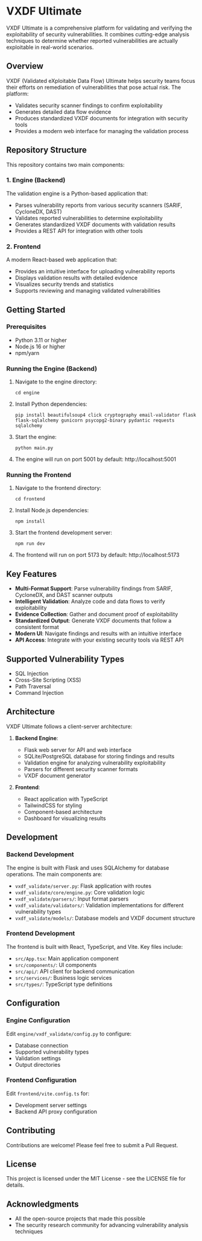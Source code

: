 # VXDF Ultimate

VXDF Ultimate is a comprehensive platform for validating and verifying the exploitability of security vulnerabilities. It combines cutting-edge analysis techniques to determine whether reported vulnerabilities are actually exploitable in real-world scenarios.

## Overview

VXDF (Validated eXploitable Data Flow) Ultimate helps security teams focus their efforts on remediation of vulnerabilities that pose actual risk. The platform:

- Validates security scanner findings to confirm exploitability
- Generates detailed data flow evidence
- Produces standardized VXDF documents for integration with security tools
- Provides a modern web interface for managing the validation process

## Repository Structure

This repository contains two main components:

### 1. Engine (Backend)

The validation engine is a Python-based application that:
- Parses vulnerability reports from various security scanners (SARIF, CycloneDX, DAST)
- Validates reported vulnerabilities to determine exploitability
- Generates standardized VXDF documents with validation results
- Provides a REST API for integration with other tools

### 2. Frontend

A modern React-based web application that:
- Provides an intuitive interface for uploading vulnerability reports
- Displays validation results with detailed evidence
- Visualizes security trends and statistics
- Supports reviewing and managing validated vulnerabilities

## Getting Started

### Prerequisites

- Python 3.11 or higher
- Node.js 16 or higher
- npm/yarn

### Running the Engine (Backend)

1. Navigate to the engine directory:
   ```
   cd engine
   ```

2. Install Python dependencies:
   ```
   pip install beautifulsoup4 click cryptography email-validator flask flask-sqlalchemy gunicorn psycopg2-binary pydantic requests sqlalchemy
   ```

3. Start the engine:
   ```
   python main.py
   ```

4. The engine will run on port 5001 by default: http://localhost:5001

### Running the Frontend

1. Navigate to the frontend directory:
   ```
   cd frontend
   ```

2. Install Node.js dependencies:
   ```
   npm install
   ```

3. Start the frontend development server:
   ```
   npm run dev
   ```

4. The frontend will run on port 5173 by default: http://localhost:5173

## Key Features

- **Multi-Format Support**: Parse vulnerability findings from SARIF, CycloneDX, and DAST scanner outputs
- **Intelligent Validation**: Analyze code and data flows to verify exploitability
- **Evidence Collection**: Gather and document proof of exploitability
- **Standardized Output**: Generate VXDF documents that follow a consistent format
- **Modern UI**: Navigate findings and results with an intuitive interface
- **API Access**: Integrate with your existing security tools via REST API

## Supported Vulnerability Types

- SQL Injection
- Cross-Site Scripting (XSS)
- Path Traversal
- Command Injection

## Architecture

VXDF Ultimate follows a client-server architecture:

1. **Backend Engine**:
   - Flask web server for API and web interface
   - SQLite/PostgreSQL database for storing findings and results
   - Validation engine for analyzing vulnerability exploitability
   - Parsers for different security scanner formats
   - VXDF document generator

2. **Frontend**:
   - React application with TypeScript
   - TailwindCSS for styling
   - Component-based architecture
   - Dashboard for visualizing results

## Development

### Backend Development

The engine is built with Flask and uses SQLAlchemy for database operations. The main components are:

- `vxdf_validate/server.py`: Flask application with routes
- `vxdf_validate/core/engine.py`: Core validation logic
- `vxdf_validate/parsers/`: Input format parsers
- `vxdf_validate/validators/`: Validation implementations for different vulnerability types
- `vxdf_validate/models/`: Database models and VXDF document structure

### Frontend Development

The frontend is built with React, TypeScript, and Vite. Key files include:

- `src/App.tsx`: Main application component
- `src/components/`: UI components
- `src/api/`: API client for backend communication
- `src/services/`: Business logic services
- `src/types/`: TypeScript type definitions

## Configuration

### Engine Configuration

Edit `engine/vxdf_validate/config.py` to configure:
- Database connection
- Supported vulnerability types
- Validation settings
- Output directories

### Frontend Configuration

Edit `frontend/vite.config.ts` for:
- Development server settings
- Backend API proxy configuration

## Contributing

Contributions are welcome! Please feel free to submit a Pull Request.

## License

This project is licensed under the MIT License - see the LICENSE file for details.

## Acknowledgments

- All the open-source projects that made this possible
- The security research community for advancing vulnerability analysis techniques 